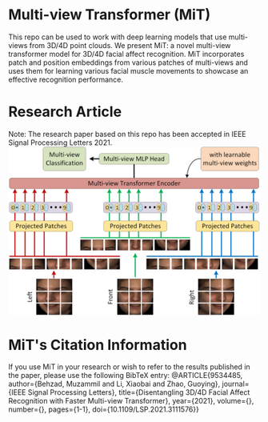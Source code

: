 # Multi-view Transformer (MiT)
This repo can be used to work with deep learning models that use multi-views from 3D/4D point clouds. We present MiT: a novel multi-view transformer model for 3D/4D facial affect recognition. MiT incorporates patch and position embeddings from various patches of multi-views and uses them for learning various facial muscle movements to showcase an effective recognition performance.

# Research Article
Note: The research paper based on this repo has been accepted in IEEE Signal Processing Letters 2021.
<img src="transformer.png">

# MiT's Citation Information
If you use MiT in your research or wish to refer to the results published in the paper, please use the following BibTeX entry:
@ARTICLE{9534485,  author={Behzad, Muzammil and Li, Xiaobai and Zhao, Guoying},  journal={IEEE Signal Processing Letters},   title={Disentangling 3D/4D Facial Affect Recognition with Faster Multi-view Transformer},   year={2021},  volume={},  number={},  pages={1-1},  doi={10.1109/LSP.2021.3111576}}
